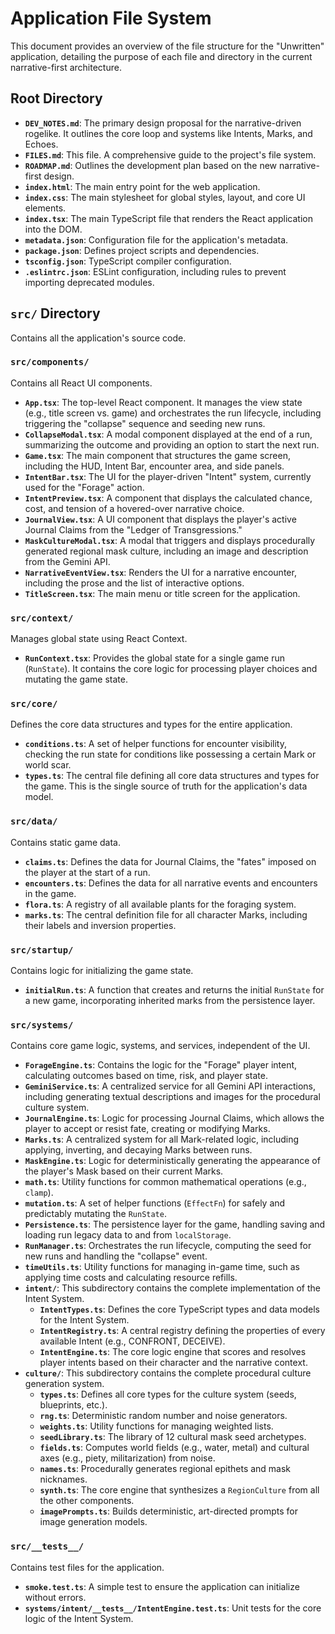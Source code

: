 # Application File System

This document provides an overview of the file structure for the "Unwritten" application, detailing the purpose of each file and directory in the current narrative-first architecture.

## Root Directory

*   **`DEV_NOTES.md`**: The primary design proposal for the narrative-driven rogelike. It outlines the core loop and systems like Intents, Marks, and Echoes.
*   **`FILES.md`**: This file. A comprehensive guide to the project's file system.
*   **`ROADMAP.md`**: Outlines the development plan based on the new narrative-first design.
*   **`index.html`**: The main entry point for the web application.
*   **`index.css`**: The main stylesheet for global styles, layout, and core UI elements.
*   **`index.tsx`**: The main TypeScript file that renders the React application into the DOM.
*   **`metadata.json`**: Configuration file for the application's metadata.
*   **`package.json`**: Defines project scripts and dependencies.
*   **`tsconfig.json`**: TypeScript compiler configuration.
*   **`.eslintrc.json`**: ESLint configuration, including rules to prevent importing deprecated modules.

## `src/` Directory

Contains all the application's source code.

### `src/components/`

Contains all React UI components.

*   **`App.tsx`**: The top-level React component. It manages the view state (e.g., title screen vs. game) and orchestrates the run lifecycle, including triggering the "collapse" sequence and seeding new runs.
*   **`CollapseModal.tsx`**: A modal component displayed at the end of a run, summarizing the outcome and providing an option to start the next run.
*   **`Game.tsx`**: The main component that structures the game screen, including the HUD, Intent Bar, encounter area, and side panels.
*   **`IntentBar.tsx`**: The UI for the player-driven "Intent" system, currently used for the "Forage" action.
*   **`IntentPreview.tsx`**: A component that displays the calculated chance, cost, and tension of a hovered-over narrative choice.
*   **`JournalView.tsx`**: A UI component that displays the player's active Journal Claims from the "Ledger of Transgressions."
*   **`MaskCultureModal.tsx`**: A modal that triggers and displays procedurally generated regional mask culture, including an image and description from the Gemini API.
*   **`NarrativeEventView.tsx`**: Renders the UI for a narrative encounter, including the prose and the list of interactive options.
*   **`TitleScreen.tsx`**: The main menu or title screen for the application.

### `src/context/`

Manages global state using React Context.

*   **`RunContext.tsx`**: Provides the global state for a single game run (`RunState`). It contains the core logic for processing player choices and mutating the game state.

### `src/core/`

Defines the core data structures and types for the entire application.

*   **`conditions.ts`**: A set of helper functions for encounter visibility, checking the run state for conditions like possessing a certain Mark or world scar.
*   **`types.ts`**: The central file defining all core data structures and types for the game. This is the single source of truth for the application's data model.

### `src/data/`

Contains static game data.

*   **`claims.ts`**: Defines the data for Journal Claims, the "fates" imposed on the player at the start of a run.
*   **`encounters.ts`**: Defines the data for all narrative events and encounters in the game.
*   **`flora.ts`**: A registry of all available plants for the foraging system.
*   **`marks.ts`**: The central definition file for all character Marks, including their labels and inversion properties.

### `src/startup/`

Contains logic for initializing the game state.

*   **`initialRun.ts`**: A function that creates and returns the initial `RunState` for a new game, incorporating inherited marks from the persistence layer.

### `src/systems/`

Contains core game logic, systems, and services, independent of the UI.

*   **`ForageEngine.ts`**: Contains the logic for the "Forage" player intent, calculating outcomes based on time, risk, and player state.
*   **`GeminiService.ts`**: A centralized service for all Gemini API interactions, including generating textual descriptions and images for the procedural culture system.
*   **`JournalEngine.ts`**: Logic for processing Journal Claims, which allows the player to accept or resist fate, creating or modifying Marks.
*   **`Marks.ts`**: A centralized system for all Mark-related logic, including applying, inverting, and decaying Marks between runs.
*   **`MaskEngine.ts`**: Logic for deterministically generating the appearance of the player's Mask based on their current Marks.
*   **`math.ts`**: Utility functions for common mathematical operations (e.g., `clamp`).
*   **`mutation.ts`**: A set of helper functions (`EffectFn`) for safely and predictably mutating the `RunState`.
*   **`Persistence.ts`**: The persistence layer for the game, handling saving and loading run legacy data to and from `localStorage`.
*   **`RunManager.ts`**: Orchestrates the run lifecycle, computing the seed for new runs and handling the "collapse" event.
*   **`timeUtils.ts`**: Utility functions for managing in-game time, such as applying time costs and calculating resource refills.
*   **`intent/`**: This subdirectory contains the complete implementation of the Intent System.
    *   **`IntentTypes.ts`**: Defines the core TypeScript types and data models for the Intent System.
    *   **`IntentRegistry.ts`**: A central registry defining the properties of every available Intent (e.g., CONFRONT, DECEIVE).
    *   **`IntentEngine.ts`**: The core logic engine that scores and resolves player intents based on their character and the narrative context.
*   **`culture/`**: This subdirectory contains the complete procedural culture generation system.
    *   **`types.ts`**: Defines all core types for the culture system (seeds, blueprints, etc.).
    *   **`rng.ts`**: Deterministic random number and noise generators.
    *   **`weights.ts`**: Utility functions for managing weighted lists.
    *   **`seedLibrary.ts`**: The library of 12 cultural mask seed archetypes.
    *   **`fields.ts`**: Computes world fields (e.g., water, metal) and cultural axes (e.g., piety, militarization) from noise.
    *   **`names.ts`**: Procedurally generates regional epithets and mask nicknames.
    *   **`synth.ts`**: The core engine that synthesizes a `RegionCulture` from all the other components.
    *   **`imagePrompts.ts`**: Builds deterministic, art-directed prompts for image generation models.

### `src/__tests__/`

Contains test files for the application.

*   **`smoke.test.ts`**: A simple test to ensure the application can initialize without errors.
*   **`systems/intent/__tests__/IntentEngine.test.ts`**: Unit tests for the core logic of the Intent System.